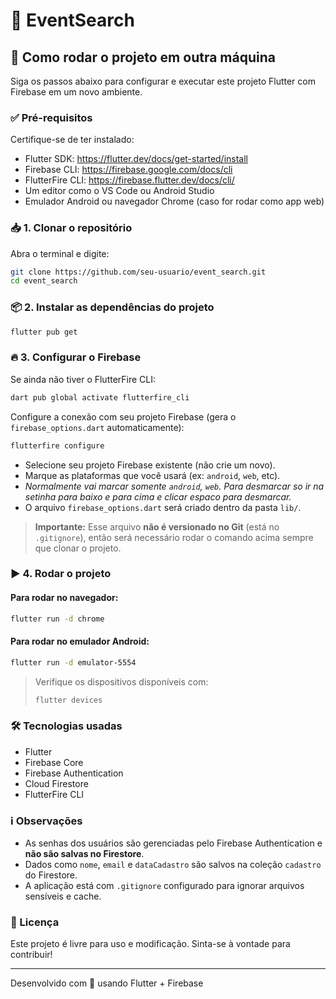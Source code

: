 # 📱 EventSearch


## 🚀 Como rodar o projeto em outra máquina

Siga os passos abaixo para configurar e executar este projeto Flutter com Firebase em um novo ambiente.

### ✅ Pré-requisitos

Certifique-se de ter instalado:

- Flutter SDK: https://flutter.dev/docs/get-started/install
- Firebase CLI: https://firebase.google.com/docs/cli
- FlutterFire CLI: https://firebase.flutter.dev/docs/cli/
- Um editor como o VS Code ou Android Studio
- Emulador Android ou navegador Chrome (caso for rodar como app web)

### 📥 1. Clonar o repositório

Abra o terminal e digite:

```bash
git clone https://github.com/seu-usuario/event_search.git
cd event_search
```

### 📦 2. Instalar as dependências do projeto

```bash
flutter pub get
```

### 🔥 3. Configurar o Firebase

Se ainda não tiver o FlutterFire CLI:

```bash
dart pub global activate flutterfire_cli
```

Configure a conexão com seu projeto Firebase (gera o `firebase_options.dart` automaticamente):

```bash
flutterfire configure
```

- Selecione seu projeto Firebase existente (não crie um novo).
- Marque as plataformas que você usará (ex: `android`, `web`, etc).
- *Normalmente vai marcar somente `android`, `web`. Para desmarcar so ir na setinha para baixo e para cima e clicar espaco para desmarcar.*
- O arquivo `firebase_options.dart` será criado dentro da pasta `lib/`.

> **Importante:** Esse arquivo **não é versionado no Git** (está no `.gitignore`), então será necessário rodar o comando acima sempre que clonar o projeto.

### ▶️ 4. Rodar o projeto

#### Para rodar no navegador:

```bash
flutter run -d chrome
```

#### Para rodar no emulador Android:

```bash
flutter run -d emulator-5554
```

> Verifique os dispositivos disponíveis com:
> ```bash
> flutter devices
> ```

### 🛠️ Tecnologias usadas

- Flutter
- Firebase Core
- Firebase Authentication
- Cloud Firestore
- FlutterFire CLI

### ℹ️ Observações

- As senhas dos usuários são gerenciadas pelo Firebase Authentication e **não são salvas no Firestore**.
- Dados como `nome`, `email` e `dataCadastro` são salvos na coleção `cadastro` do Firestore.
- A aplicação está com `.gitignore` configurado para ignorar arquivos sensíveis e cache.

### 📄 Licença

Este projeto é livre para uso e modificação. Sinta-se à vontade para contribuir!

---

Desenvolvido com 💙 usando Flutter + Firebase
